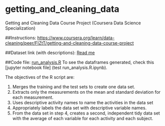 # getting_and_cleaning_data
Getting and Cleaning Data Course Project (Coursera Data Science Specialization)

##Instructions:
https://www.coursera.org/learn/data-cleaning/peer/FIZtT/getting-and-cleaning-data-course-project

##Dataset link (with descriptions): [Read me](UCI%20HAR%20Dataset/)

##Code file: [run_analysis.R](run_analysis.R)
To see the dataframes generated, check this [jupyter notebook file]  (test run_analysis.R.ipynb).  
  
The objectives of the R script are:    
1. Merges the training and the test sets to create one data set.  
2. Extracts only the measurements on the mean and standard deviation for each measurement.  
3. Uses descriptive activity names to name the activities in the data set  
4. Appropriately labels the data set with descriptive variable names.  
5. From the data set in step 4, creates a second, independent tidy data set with the average of each variable for each activity and each subject.  

